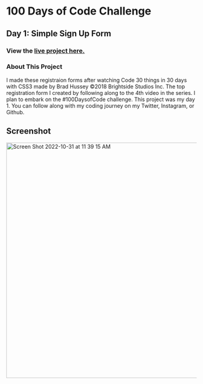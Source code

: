 # 100 Days of Code Challenge
## Day 1: Simple Sign Up Form

### View the [live project here.](https://kirstendarling.github.io/100DaysOfCode-Day1-Registration-Form/)

### About This Project
I made these registraion forms after watching Code 30 things in 30 days with CSS3 made by Brad Hussey ©2018 Brightside Studios Inc. The top registration form I created by following along to the 4th video in the series. I plan to embark on the #100DaysofCode challenge. This project was my day 1. You can follow along with my coding journey on my Twitter, Instagram, or Github.

## Screenshot

<img width="623" alt="Screen Shot 2022-10-31 at 11 39 15 AM" src="https://user-images.githubusercontent.com/54489152/199073358-602522fc-6e63-4229-8cc7-af8b7a66257f.png">
